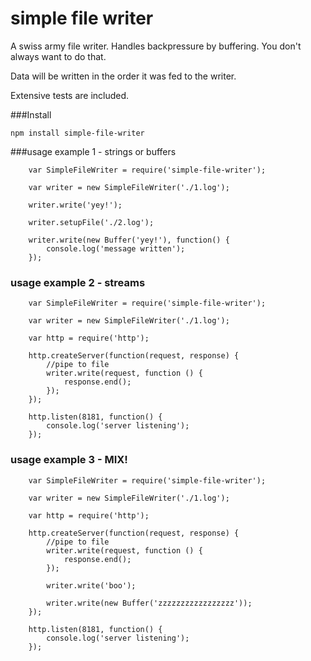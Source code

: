 simple file writer
===================

A swiss army file writer. Handles backpressure by buffering. You don't always want to do that.

Data will be written in the order it was fed to the writer.

Extensive tests are included.

###Install

```
npm install simple-file-writer
```

###usage example 1 - strings or buffers

```
	var SimpleFileWriter = require('simple-file-writer');

	var writer = new SimpleFileWriter('./1.log');

	writer.write('yey!');

	writer.setupFile('./2.log');

	writer.write(new Buffer('yey!'), function() {
		console.log('message written');
	});
```

### usage example 2 - streams
```
	var SimpleFileWriter = require('simple-file-writer');

	var writer = new SimpleFileWriter('./1.log');

	var http = require('http');

	http.createServer(function(request, response) {
		//pipe to file
		writer.write(request, function () {
			response.end();
		});
	});

	http.listen(8181, function() {
		console.log('server listening');
	});

```

### usage example 3 - MIX!
```
	var SimpleFileWriter = require('simple-file-writer');

	var writer = new SimpleFileWriter('./1.log');

	var http = require('http');

	http.createServer(function(request, response) {
		//pipe to file
		writer.write(request, function () {
			response.end();
		});

		writer.write('boo');

		writer.write(new Buffer('zzzzzzzzzzzzzzzzz'));
	});

	http.listen(8181, function() {
		console.log('server listening');
	});

```